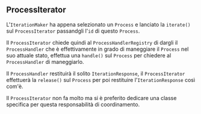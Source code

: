 ## ProcessIterator

L'`IterationMaker` ha appena selezionato un `Process` e lanciato la `iterate()` sul `ProcessIterator` passandgli
l'`id` di questo `Process`.

Il `ProcessIterator` chiede quindi al `ProcessHandlerRegistry` di dargli il `ProcessHandler` che è effettivamente
in grado di maneggiare il `Process` nel suo attuale stato, effettua una `handle()` sul `Process` per chiedere al
`ProcessHandler` di maneggiarlo.

Il `ProcessHandler` restituirà il solito `IterationResponse`, il `ProcessIterator` effettuerà la `release()`
sul `Process` per poi restituire l'`IterationResponse` così com'è.

Il `ProcessIterator` non fa molto ma si è preferito dedicare una classe specifica per questa responsabilità di
coordinamento.

